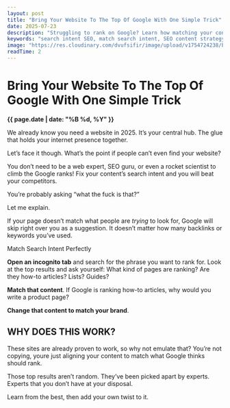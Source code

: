 ```yaml
---
layout: post
title: "Bring Your Website To The Top Of Google With One Simple Trick"
date: 2025-07-23
description: "Struggling to rank on Google? Learn how matching your content to search intent can boost your SEO and help you outperform competitors—no rocket science needed."
keywords: "search intent SEO, match search intent, SEO content strategy, Google ranking tips, how to rank on Google, SEO for beginners, content optimization, SEO best practices 2025, Google algorithm, SEO content alignment, SEO blog tips, Devonus SEO strategy, improving website ranking, organic search optimization"
image: "https://res.cloudinary.com/dvufsifir/image/upload/v1754724238/bring-your-website-to-the-top_zalowz.webp"
readTime: 2
---
```

# Bring Your Website To The Top Of Google With One Simple Trick
**{{ page.date | date: "%B %d, %Y" }}**

We already know you need a website in 2025. It’s your central hub. The glue that holds your internet presence together.

Let’s face it though. What’s the point if people can’t even find your website?

You don’t need to be a web expert, SEO guru, or even a rocket scientist to climb the Google ranks! Fix your content’s search intent and you will beat your competitors.

You’re probably asking “what the fuck is that?”

Let me explain.

If your page doesn’t match what people are _trying_ to look for, Google will skip right over you as a suggestion. It doesn’t matter how many backlinks or keywords you’ve used.

Match Search Intent Perfectly

**Open an incognito tab** and search for the phrase you want to rank for. Look at the top results and ask yourself: What kind of pages are ranking? Are they how-to articles? Lists? Guides?

**Match that content**. If Google is ranking how-to articles, why would you write a product page?

**Change that content to match your brand**.

## WHY DOES THIS WORK?

These sites are already proven to work, so why not emulate that? You’re not copying, youre just aligning your content to match what Google thinks should rank.

Those top results aren’t random. They’ve been picked apart by experts. Experts that you don’t have at your disposal.

Learn from the best, then add your own twist to it.
